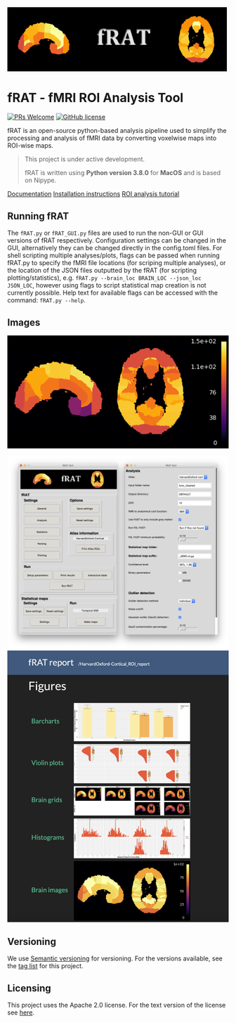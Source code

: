 <img src="docs/images/fRAT.gif" width=500>

# fRAT - fMRI ROI Analysis Tool
[![PRs Welcome](https://img.shields.io/badge/PRs-welcome-brightgreen.svg?style=flat-square)](http://makeapullrequest.com) [![GitHub license](https://img.shields.io/hexpm/l/plug?style=flat-square)](https://github.com/elliohow/fMRI_ROI_Analysis_Tool/blob/master/LICENSE)

fRAT is an open-source python-based analysis pipeline used to simplify the processing and analysis of fMRI data by
converting voxelwise maps into ROI-wise maps.

> This project is under active development.
>
> fRAT is written using **Python version 3.8.0** for **MacOS** and is based on Nipype.

[Documentation](https://fmri-roi-analysis-tool.readthedocs.io)
[Installation instructions](https://fmri-roi-analysis-tool.readthedocs.io/en/latest/installation.html)
[ROI analysis tutorial](https://fmri-roi-analysis-tool.readthedocs.io/en/latest/tutorials/Basic-ROI-analysis.html)

## Running fRAT
The `fRAT.py` or `fRAT_GUI.py` files are used to run the non-GUI or GUI versions of fRAT respectively.
Configuration settings can be changed in the GUI, alternatively they can be changed directly in the config.toml files.
For shell scripting multiple analyses/plots, flags can be passed when running fRAT.py to specify the fMRI file locations
(for scriping multiple analyses), or the location of the JSON files outputted by the fRAT (for scripting
plotting/statistics), e.g. `fRAT.py --brain_loc BRAIN_LOC --json_loc JSON_LOC`, however using flags to script
statistical map creation is not currently possible. Help text for available flags can be
accessed with the command: `fRAT.py --help`.

## Images
<img src="docs/images/ROI_example.png" 
  title="A region of interest map created using fRAT, showing the mean temporal Signal-to-Noise for each region. Data is displayed in MNI152 standard space and combines data from multiple subjects." 
width=700>

<img src="docs/images/GUI.png" title="Example of the fRAT GUI" width=700>

<img src="docs/images/HTML_report.png" title="Example of a HTML report output by fRAT" width=600>

## Versioning
We use [Semantic versioning](http://semver.org/) for versioning. For the versions available, see the
[tag list](https://github.com/elliohow/fMRI_ROI_Analysis_Tool/tags) for this project.

## Licensing
This project uses the Apache 2.0 license. For the text version of the license see
[here](https://github.com/elliohow/fMRI_ROI_Analysis_Tool/blob/master/LICENSE).
